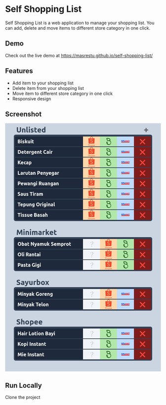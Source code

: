 # Self Shopping List

Self Shopping List is a web application to manage your shopping list. You can add, delete and move items to different store category in one click.

## Demo

Check out the live demo at https://masrestu.github.io/self-shopping-list/

## Features

- Add item to your shopping list
- Delete item from your shopping list
- Move item to different store category in one click
- Responsive design

## Screenshot

![Screenshot](screenshots/shopping-list.png)

## Run Locally

Clone the project

